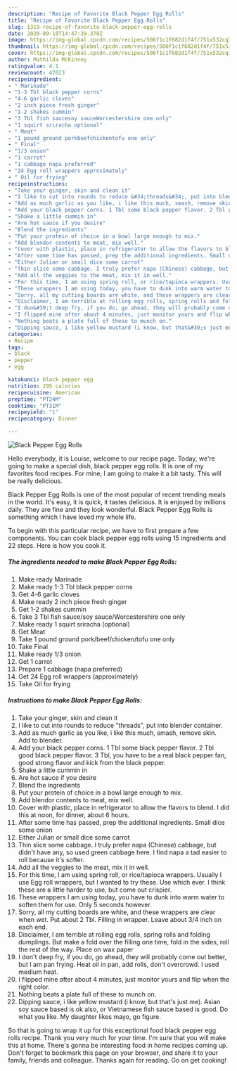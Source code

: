 ```yaml
---
description: "Recipe of Favorite Black Pepper Egg Rolls"
title: "Recipe of Favorite Black Pepper Egg Rolls"
slug: 1319-recipe-of-favorite-black-pepper-egg-rolls
date: 2020-09-10T14:47:39.378Z
image: https://img-global.cpcdn.com/recipes/506f1c1f682d1f4f/751x532cq70/black-pepper-egg-rolls-recipe-main-photo.jpg
thumbnail: https://img-global.cpcdn.com/recipes/506f1c1f682d1f4f/751x532cq70/black-pepper-egg-rolls-recipe-main-photo.jpg
cover: https://img-global.cpcdn.com/recipes/506f1c1f682d1f4f/751x532cq70/black-pepper-egg-rolls-recipe-main-photo.jpg
author: Mathilda McKinney
ratingvalue: 4.1
reviewcount: 47023
recipeingredient:
- " Marinade"
- "1-3 Tbl black pepper corns"
- "4-6 garlic cloves"
- "2 inch piece fresh ginger"
- "1-2 shakes cummin"
- "3 Tbl fish saucesoy sauceWorcestershire one only"
- "1 squirt sriracha optional"
- " Meat"
- "1 pound ground porkbeefchickentofu one only"
- " Final"
- "1/3 onion"
- "1 carrot"
- "1 cabbage napa preferred"
- "24 Egg roll wrappers approximately"
- " Oil for frying"
recipeinstructions:
- "Take your ginger, skin and clean it"
- "I like to cut into rounds to reduce &#34;threads&#34;, put into blender container."
- "Add as much garlic as you like, i like this much, smash, remove skin. Add to blender."
- "Add your black pepper corns. 1 Tbl some black pepper flavor. 2 Tbl good black pepper flavor. 3 Tbl, you have to be a real black pepper fan, good strong flavor and kick from the black pepper."
- "Shake a little cummin in"
- "Are hot sauce if you desire"
- "Blend the ingredients"
- "Put your protein of choice in a bowl large enough to mix."
- "Add blendor contents to meat, mix well."
- "Cover with plastic, place in refrigerator to allow the flavors to blend. I did this at noon, for dinner, about 6 hours."
- "After some time has passed, prep the additional ingredients. Small dice some onion"
- "Either Julian or small dice some carrot"
- "Thin slice some cabbage. I truly prefer napa (Chinese) cabbage, but didn&#39;t have any, so used green cabbage here. I find napa a tad easier to roll because it&#39;s softer."
- "Add all the veggies to the meat, mix it in well."
- "For this time, I am using spring roll, or rice/tapioca wrappers. Usually I use Egg roll wrappers, but I wanted to try these. Use which ever. I think these are a little harder to use, but come out crispier."
- "These wrappers I am using today, you have to dunk into warm water to soften them for use. Only 5 seconds however."
- "Sorry, all my cutting boards are white, and these wrappers are clear when wet. Put about 2 Tbl. Filling in wrapper. Leave about 3/4 inch on each end."
- "Disclaimer, I am terrible at rolling egg rolls, spring rolls and folding dumplings. But make a fold over the filling one time, fold in the sides, roll the rest of the way. Place on wax paper"
- "I don&#39;t deep fry, if you do, go ahead, they will probably come out better, but I am pan frying. Heat oil in pan, add rolls, don&#39;t overcrowd. I used medium heat."
- "I flipped mine after about 4 minutes, just monitor yours and flip when the right color."
- "Nothing beats a plate full of these to munch on."
- "Dipping sauce, i like yellow mustard (i know, but that&#39;s just me). Asian soy sauce based is ok also, or Vietnamese fish sauce based is good. Do what you like. My daughter likes mayo, go figure."
categories:
- Recipe
tags:
- black
- pepper
- egg

katakunci: black pepper egg 
nutrition: 295 calories
recipecuisine: American
preptime: "PT24M"
cooktime: "PT31M"
recipeyield: "1"
recipecategory: Dinner

---
```



![Black Pepper Egg Rolls](https://img-global.cpcdn.com/recipes/506f1c1f682d1f4f/751x532cq70/black-pepper-egg-rolls-recipe-main-photo.jpg)

Hello everybody, it is Louise, welcome to our recipe page. Today, we're going to make a special dish, black pepper egg rolls. It is one of my favorites food recipes. For mine, I am going to make it a bit tasty. This will be really delicious.



Black Pepper Egg Rolls is one of the most popular of recent trending meals in the world. It's easy, it is quick, it tastes delicious. It is enjoyed by millions daily. They are fine and they look wonderful. Black Pepper Egg Rolls is something which I have loved my whole life.


To begin with this particular recipe, we have to first prepare a few components. You can cook black pepper egg rolls using 15 ingredients and 22 steps. Here is how you cook it.

<!--inarticleads1-->

##### The ingredients needed to make Black Pepper Egg Rolls:

1. Make ready  Marinade
1. Make ready 1-3 Tbl black pepper corns
1. Get 4-6 garlic cloves
1. Make ready 2 inch piece fresh ginger
1. Get 1-2 shakes cummin
1. Take 3 Tbl fish sauce/soy sauce/Worcestershire one only
1. Make ready 1 squirt sriracha (optional)
1. Get  Meat
1. Take 1 pound ground pork/beef/chicken/tofu one only
1. Take  Final
1. Make ready 1/3 onion
1. Get 1 carrot
1. Prepare 1 cabbage (napa preferred)
1. Get 24 Egg roll wrappers (approximately)
1. Take  Oil for frying




<!--inarticleads2-->

##### Instructions to make Black Pepper Egg Rolls:

1. Take your ginger, skin and clean it
1. I like to cut into rounds to reduce &#34;threads&#34;, put into blender container.
1. Add as much garlic as you like, i like this much, smash, remove skin. Add to blender.
1. Add your black pepper corns. 1 Tbl some black pepper flavor. 2 Tbl good black pepper flavor. 3 Tbl, you have to be a real black pepper fan, good strong flavor and kick from the black pepper.
1. Shake a little cummin in
1. Are hot sauce if you desire
1. Blend the ingredients
1. Put your protein of choice in a bowl large enough to mix.
1. Add blendor contents to meat, mix well.
1. Cover with plastic, place in refrigerator to allow the flavors to blend. I did this at noon, for dinner, about 6 hours.
1. After some time has passed, prep the additional ingredients. Small dice some onion
1. Either Julian or small dice some carrot
1. Thin slice some cabbage. I truly prefer napa (Chinese) cabbage, but didn&#39;t have any, so used green cabbage here. I find napa a tad easier to roll because it&#39;s softer.
1. Add all the veggies to the meat, mix it in well.
1. For this time, I am using spring roll, or rice/tapioca wrappers. Usually I use Egg roll wrappers, but I wanted to try these. Use which ever. I think these are a little harder to use, but come out crispier.
1. These wrappers I am using today, you have to dunk into warm water to soften them for use. Only 5 seconds however.
1. Sorry, all my cutting boards are white, and these wrappers are clear when wet. Put about 2 Tbl. Filling in wrapper. Leave about 3/4 inch on each end.
1. Disclaimer, I am terrible at rolling egg rolls, spring rolls and folding dumplings. But make a fold over the filling one time, fold in the sides, roll the rest of the way. Place on wax paper
1. I don&#39;t deep fry, if you do, go ahead, they will probably come out better, but I am pan frying. Heat oil in pan, add rolls, don&#39;t overcrowd. I used medium heat.
1. I flipped mine after about 4 minutes, just monitor yours and flip when the right color.
1. Nothing beats a plate full of these to munch on.
1. Dipping sauce, i like yellow mustard (i know, but that&#39;s just me). Asian soy sauce based is ok also, or Vietnamese fish sauce based is good. Do what you like. My daughter likes mayo, go figure.




So that is going to wrap it up for this exceptional food black pepper egg rolls recipe. Thank you very much for your time. I'm sure that you will make this at home. There's gonna be interesting food in home recipes coming up. Don't forget to bookmark this page on your browser, and share it to your family, friends and colleague. Thanks again for reading. Go on get cooking!
